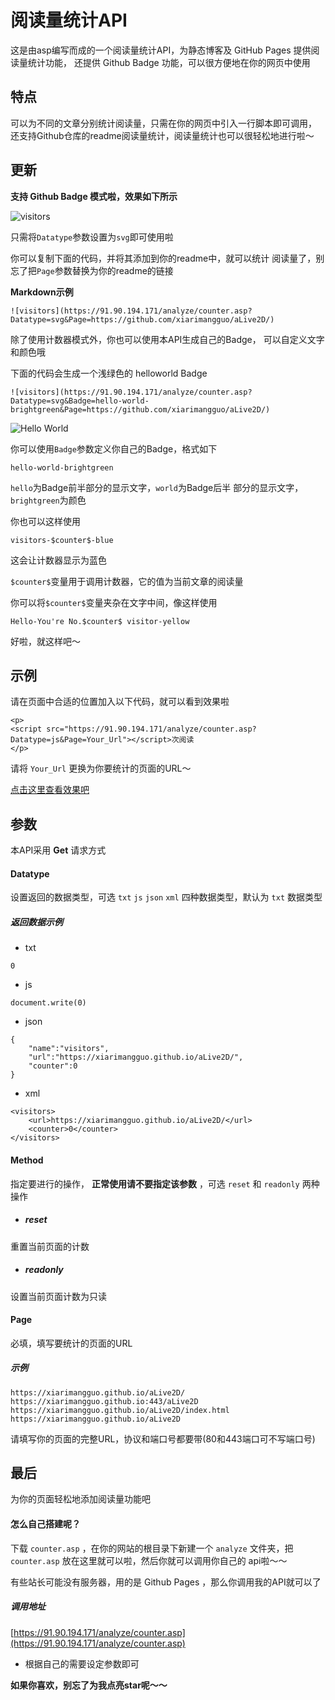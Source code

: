 # 阅读量统计API #

这是由asp编写而成的一个阅读量统计API，为静态博客及 GitHub Pages 提供阅读量统计功能，
还提供 Github Badge 功能，可以很方便地在你的网页中使用

## 特点 ##

可以为不同的文章分别统计阅读量，只需在你的网页中引入一行脚本即可调用，
还支持Github仓库的readme阅读量统计，阅读量统计也可以很轻松地进行啦～

## 更新 ##

**支持 Github Badge 模式啦，效果如下所示**

![visitors](https://91.90.194.171/analyze/counter.asp?Datatype=svg&Page=https://github.com/xiarimangguo/aLive2D/tree/sites/analyze)

只需将`Datatype`参数设置为`svg`即可使用啦

你可以复制下面的代码，并将其添加到你的readme中，就可以统计
阅读量了，别忘了把`Page`参数替换为你的readme的链接

**Markdown示例**
```
![visitors](https://91.90.194.171/analyze/counter.asp?Datatype=svg&Page=https://github.com/xiarimangguo/aLive2D/)
```

除了使用计数器模式外，你也可以使用本API生成自己的Badge，
可以自定义文字和颜色哦

下面的代码会生成一个浅绿色的 helloworld Badge
```
![visitors](https://91.90.194.171/analyze/counter.asp?Datatype=svg&Badge=hello-world-brightgreen&Page=https://github.com/xiarimangguo/aLive2D/)
```

![Hello World](https://91.90.194.171/analyze/counter.asp?Datatype=svg&Badge=hello-world-brightgreen&Page=https://github.com/xiarimangguo/aLive2D/tree/sites/analyze)

你可以使用`Badge`参数定义你自己的Badge，格式如下
```
hello-world-brightgreen
```

`hello`为Badge前半部分的显示文字，`world`为Badge后半
部分的显示文字，`brightgreen`为颜色

你也可以这样使用
```
visitors-$counter$-blue
```

这会让计数器显示为蓝色

`$counter$`变量用于调用计数器，它的值为当前文章的阅读量

你可以将`$counter$`变量夹杂在文字中间，像这样使用
```
Hello-You're No.$counter$ visitor-yellow
```
好啦，就这样吧～

## 示例 ##

请在页面中合适的位置加入以下代码，就可以看到效果啦

```
<p>
<script src="https://91.90.194.171/analyze/counter.asp?Datatype=js&Page=Your_Url"></script>次阅读
</p>
```
请将 `Your_Url` 更换为你要统计的页面的URL～

[点击这里查看效果吧](https://xiarimangguo.github.io/aLive2D/)

## 参数 ##

本API采用 **Get** 请求方式

#### Datatype ####
设置返回的数据类型，可选 `txt`  `js`  `json`  `xml` 四种数据类型，默认为 `txt` 数据类型
##### 返回数据示例 #####

- txt
```
0
```

- js
```
document.write(0)
```

- json
```
{
    "name":"visitors",
    "url":"https://xiarimangguo.github.io/aLive2D/",
    "counter":0
}
```

- xml
```
<visitors>
    <url>https://xiarimangguo.github.io/aLive2D/</url>
    <counter>0</counter>
</visitors>
```

#### Method ####
指定要进行的操作， **正常使用请不要指定该参数** ，可选 `reset` 和 `readonly` 两种操作

- ##### reset #####
重置当前页面的计数

- ##### readonly #####
设置当前页面计数为只读

#### Page ####
必填，填写要统计的页面的URL
##### 示例 #####
```
https://xiarimangguo.github.io/aLive2D/
https://xiarimangguo.github.io:443/aLive2D
https://xiarimangguo.github.io/aLive2D/index.html
https://xiarimangguo.github.io/aLive2D
```
请填写你的页面的完整URL，协议和端口号都要带(80和443端口可不写端口号)

## 最后 ##

为你的页面轻松地添加阅读量功能吧

#### 怎么自己搭建呢？ ####
下载 `counter.asp` ，在你的网站的根目录下新建一个 `analyze` 文件夹，把 `counter.asp` 放在这里就可以啦，然后你就可以调用你自己的 api啦～～

有些站长可能没有服务器，用的是 Github Pages ，那么你调用我的API就可以了
##### 调用地址 ##### 
[https://91.90.194.171/analyze/counter.asp](https://91.90.194.171/analyze/counter.asp)

- 根据自己的需要设定参数即可


 **如果你喜欢，别忘了为我点亮star呢～～** 
